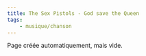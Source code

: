 ```yaml
---
title: The Sex Pistols - God save the Queen
tags:
    - musique/chanson
---
```


Page créée automatiquement, mais vide.
